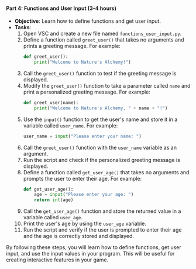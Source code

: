 #### **Part 4: Functions and User Input (3-4 hours)**

- **Objective**: Learn how to define functions and get user input.
- **Tasks**:
    1. Open VSC and create a new file named `functions_user_input.py`.
    2. Define a function called `greet_user()` that takes no arguments and prints a greeting message. For example:
        ```python
        def greet_user():
            print("Welcome to Nature's Alchemy!")
        ```
    3. Call the `greet_user()` function to test if the greeting message is displayed.
    4. Modify the `greet_user()` function to take a parameter called `name` and print a personalized greeting message. For example:
        ```python
        def greet_user(name):
            print("Welcome to Nature's Alchemy, " + name + "!")
        ```
    5. Use the `input()` function to get the user's name and store it in a variable called `user_name`. For example:
        ```python
        user_name = input("Please enter your name: ")
        ```
    6. Call the `greet_user()` function with the `user_name` variable as an argument.
    7. Run the script and check if the personalized greeting message is displayed.
    8. Define a function called `get_user_age()` that takes no arguments and prompts the user to enter their age. For example:
        ```python
        def get_user_age():
            age = input("Please enter your age: ")
            return int(age)
        ```
    9. Call the `get_user_age()` function and store the returned value in a variable called `user_age`.
    10. Print the user's age by using the `user_age` variable.
    11. Run the script and verify if the user is prompted to enter their age and the age is correctly stored and displayed.

By following these steps, you will learn how to define functions, get user input, and use the input values in your program. This will be useful for creating interactive features in your game.
